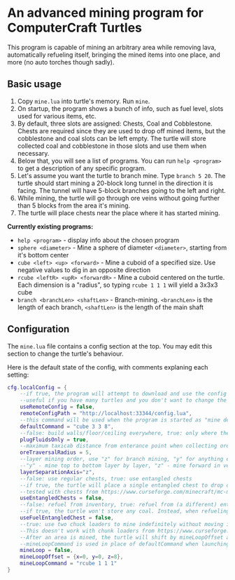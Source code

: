 # An advanced mining program for ComputerCraft Turtles

This program is capable of mining an arbitrary area while removing lava, automatically refueling itself, bringing the mined items into one place, and more (no auto torches though sadly).

## Basic usage

1. Copy `mine.lua` into turtle's memory. Run `mine`. 
1. On startup, the program shows a bunch of info, such as fuel level, slots used for various items, etc.
1. By default, three slots are assigned: Chests, Coal and Cobblestone.
Chests are required since they are used to drop off mined items, but the cobblestone and coal slots can be left empty.
The turtle will store collected coal and cobblestone in those slots and use them when necessary.
1. Below that, you will see a list of programs. 
You can run `help <program>` to get a description of any specific program.
1. Let's assume you want the turtle to branch mine. 
Type `branch 5 20`. 
The turtle should start mining a 20-block long tunnel in the direction it is facing. 
The tunnel will have 5-block branches going to the left and right.
1. While mining, the turtle will go through ore veins without going further than 5 blocks from the area it's mining.
1. The turtle will place chests near the place where it has started mining.

**Currently existing programs:**

- `help <program>` - 
display info about the chosen program
- `sphere <diameter>` - 
Mine a sphere of diameter `<diameter>`, starting from it's bottom center
- `cube <left> <up> <forward>` - 
Mine a cuboid of a specified size. Use negative values to dig in an opposite direction
- `rcube <leftR> <upR> <forwardR>` - 
Mine a cuboid centered on the turtle. Each dimension is a "radius", so typing `rcube 1 1 1` will yield a 3x3x3 cube
- `branch <branchLen> <shaftLen>` - 
Branch-mining. `<branchLen>` is the length of each branch, `<shaftLen>` is the length of the main shaft

## Configuration

The `mine.lua` file contains a config section at the top. You may edit this section to change the turtle's behaviour.

Here is the default state of the config, with comments explaning each setting:
```lua
cfg.localConfig = {
	--if true, the program will attempt to download and use the config from remoteConfigPath
	--useful if you have many turtles and you don't want to change the config of each one manually
	useRemoteConfig = false,
	remoteConfigPath = "http://localhost:33344/config.lua",
	--this command will be used when the program is started as "mine def" (mineLoop overrides this command)
	defaultCommand = "cube 3 3 8",
	--false: build walls/floor/ceiling everywhere, true: only where there is fluid
	plugFluidsOnly = true,
	--maximum taxicab distance from enterance point when collecting ores, 0 = disable ore traversal
	oreTraversalRadius = 5,
	--layer mining order, use "z" for branch mining, "y" for anything else
	--"y" - mine top to bottom layer by layer, "z" - mine forward in vertical slices
	layerSeparationAxis="z",
	--false: use regular chests, true: use entangled chests
	--if true, the turtle will place a single entangled chest to drop off items and break it afterwards.
	--tested with chests from https://www.curseforge.com/minecraft/mc-mods/kibe
	useEntangledChests = false,
	--false: refuel from inventory, true: refuel from (a different) entangled chest
	--if true, the turtle won't store any coal. Instead, when refueling, it will place the entangled chest, grab fuel from it, refuel, and then break the chest.
	useFuelEntangledChest = false,
	--true: use two chuck loaders to mine indefinitely without moving into unloaded chunks. 
	--This doesn't work with chunk loaders from https://www.curseforge.com/minecraft/mc-mods/kibe, but might work with some other mod.
	--After an area is mined, the turtle will shift by mineLoopOffset and execute mineLoopCommand
	--mineLoopCommand is used in place of defaultCommand when launching as "mine def"
	mineLoop = false,
	mineLoopOffset = {x=0, y=0, z=8},
	mineLoopCommand = "rcube 1 1 1"
}
```

